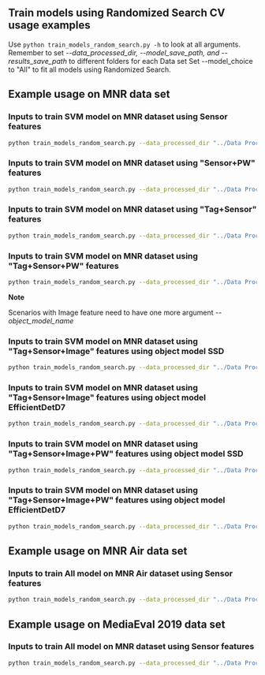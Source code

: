 ## Train models using Randomized Search CV usage examples

Use `python train_models_random_search.py -h` to look at all arguments. Remember to set *--data_processed_dir, --model_save_path, and --results_save_path* to different folders for each Data set
Set --model_choice to "All" to fit all models using Randomized Search.

## Example usage on MNR data set

### Inputs to train SVM model on MNR dataset using Sensor features
```bash
python train_models_random_search.py --data_processed_dir "../Data Processed/MNR Processed/" --feature_type "Sensor" --model_choice "SVM" --model_save_path "../Saved Models/MNR 30S Dataset/Randomized Search/" --results_save_path "../Results/MNR 30S Dataset/Randomized Search/"
```
### Inputs to train SVM model on MNR dataset using "Sensor+PW" features
```bash
python train_models_random_search.py --data_processed_dir "../Data Processed/MNR Processed/" --feature_type "Sensor+PW" --model_choice "SVM" --model_save_path "../Saved Models/MNR 30S Dataset/Randomized Search/" --results_save_path "../Results/MNR 30S Dataset/Randomized Search/"
```
### Inputs to train SVM model on MNR dataset using "Tag+Sensor" features
```bash
python train_models_random_search.py --data_processed_dir "../Data Processed/MNR Processed/" --feature_type "Tag+Sensor" --model_choice "SVM" --model_save_path "../Saved Models/MNR 30S Dataset/Randomized Search/" --results_save_path "../Results/MNR 30S Dataset/Randomized Search/"
```
### Inputs to train SVM model on MNR dataset using "Tag+Sensor+PW" features
```bash
python train_models_random_search.py --data_processed_dir "../Data Processed/MNR Processed/" --feature_type "Tag+Sensor+PW" --model_choice "SVM" --model_save_path "../Saved Models/MNR 30S Dataset/Randomized Search/" --results_save_path "../Results/MNR 30S Dataset/Randomized Search/"
```

**Note**

Scenarios with Image feature need to have one more argument *--object_model_name*

### Inputs to train SVM model on MNR dataset using "Tag+Sensor+Image" features using object model SSD
```bash
python train_models_random_search.py --data_processed_dir "../Data Processed/MNR Processed/" --feature_type "Tag+Sensor+Image" --model_choice "SVM" --pollutant_to_predict "aqi" --object_model_name "SSD ResNet50 V1 FPN 1024x1024 (RetinaNet50)" --model_save_path "../Saved Models/MNR 30S Dataset/Randomized Search/" --results_save_path "../Results/MNR 30S Dataset/Randomized Search/"
```

### Inputs to train SVM model on MNR dataset using "Tag+Sensor+Image" features using object model EfficientDetD7
```bash
python train_models_random_search.py --data_processed_dir "../Data Processed/MNR Processed/" --feature_type "Tag+Sensor+Image" --model_choice "SVM" --pollutant_to_predict "aqi" --object_model_name "EfficientDet D7 1536x1536" --model_save_path "../Saved Models/MNR 30S Dataset/Randomized Search/" --results_save_path "../Results/MNR 30S Dataset/Randomized Search/"
```

### Inputs to train SVM model on MNR dataset using "Tag+Sensor+Image+PW" features using object model SSD
```bash
python train_models_random_search.py --data_processed_dir "../Data Processed/MNR Processed/" --feature_type "Tag+Sensor+Image+PW" --model_choice "SVM" --pollutant_to_predict "aqi" --object_model_name "SSD ResNet50 V1 FPN 1024x1024 (RetinaNet50)" --model_save_path "../Saved Models/MNR 30S Dataset/Randomized Search/" --results_save_path "../Results/MNR 30S Dataset/Randomized Search/"
```

### Inputs to train SVM model on MNR dataset using "Tag+Sensor+Image+PW" features using object model EfficientDetD7
```bash
python train_models_random_search.py --data_processed_dir "../Data Processed/MNR Processed/" --feature_type "Tag+Sensor+Image+PW" --model_choice "SVM" --pollutant_to_predict "aqi" --object_model_name "EfficientDet D7 1536x1536" --model_save_path "../Saved Models/MNR 30S Dataset/Randomized Search/" --results_save_path "../Results/MNR 30S Dataset/Randomized Search/"
```

## Example usage on MNR Air data set

### Inputs to train **All** model on MNR Air dataset using Sensor features
```bash
python train_models_random_search.py --data_processed_dir "../Data Processed/MNR Air (NoUV) Processed/" --feature_type "Sensor" --model_choice "All" --pollutant_to_predict "aqi" --model_save_path "../Saved Models/MNR Air 30S Dataset/Randomized Search/" --results_save_path "../Results/MNR Air 30S Dataset/Randomized Search/"
```

## Example usage on MediaEval 2019 data set
### Inputs to train **All** model on MNR dataset using Sensor features
```bash
python train_models_random_search.py --data_processed_dir "../Data Processed/MediaEval2019 Processed/" --feature_type "Sensor" --model_choice "All" --pollutant_to_predict "aqi" --model_save_path "../Saved Models/MediaEval2019 Dataset/Randomized Search/" --results_save_path "../Results/MediaEval2019 Dataset/Randomized Search/"
```
